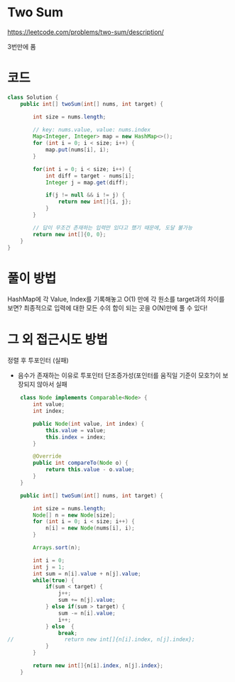 # Two Sum
https://leetcode.com/problems/two-sum/description/

3번만에 품

# 코드
```java
class Solution {
    public int[] twoSum(int[] nums, int target) {

        int size = nums.length;
        
        // key: nums.value, value: nums.index
        Map<Integer, Integer> map = new HashMap<>();
        for (int i = 0; i < size; i++) {
            map.put(nums[i], i);
        }

        for(int i = 0; i < size; i++) {
            int diff = target - nums[i];
            Integer j = map.get(diff);

            if(j != null && i != j) {
                return new int[]{i, j};
            }
        }

        // 답이 무조건 존재하는 입력만 있다고 했기 때문에, 도달 불가능
        return new int[]{0, 0};
    }
}
```

# 풀이 방법
HashMap에 각 Value, Index를 기록해놓고  O(1) 만에 각 원소를 target과의 차이를 보면?
최종적으로 입력에 대한 모든 수의 합이 되는 곳을 O(N)만에 풀 수 있다!

# 그 외 접근시도 방법
정렬 후 투포인터 (실패)
- 음수가 존재하는 이유로 투포인터 단조증가성(포인터를 움직일 기준이 모호?)이 보장되지 않아서 실패

```java
    class Node implements Comparable<Node> {
        int value;
        int index;

        public Node(int value, int index) {
            this.value = value;
            this.index = index;
        }

        @Override
        public int compareTo(Node o) {
            return this.value - o.value;
        }
    }

    public int[] twoSum(int[] nums, int target) {

        int size = nums.length;
        Node[] n = new Node[size];
        for (int i = 0; i < size; i++) {
            n[i] = new Node(nums[i], i);
        }

        Arrays.sort(n);

        int i = 0;
        int j = 1;
        int sum = n[i].value + n[j].value;
        while(true) {
            if(sum < target) {
                j++;
                sum += n[j].value;
            } else if(sum > target) {
                sum -= n[i].value;
                i++;
            } else  {
                break;
//                return new int[]{n[i].index, n[j].index};
            }
        }

        return new int[]{n[i].index, n[j].index};
    }
```
